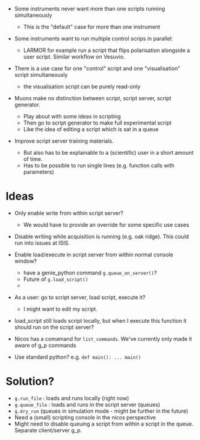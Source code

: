 - Some instruments never want more than one scripts running simultaneously
  - This is the "default" case for more than one instrument
- Some instruments want to run multiple control scrips in parallel:
  - LARMOR for example run a script that flips polarisation alongside a user script. Similar workflow on Vesuvio.
- There is a use case for one "control" script and one "visualisation" script simultaneously
  - the visualisation script can be purely read-only
- Muons make no distinction between script, script server, script generator.
  - Play about with some ideas in scripting
  - Then go to script generator to make full experimental script
  - Like the idea of editing a script which is sat in a queue

- Improve script server training materials.
  - But also has to be explainable to a (scientific) user in a short amount of time.
  - Has to be possible to run single lines (e.g. function calls with parameters)



# Ideas

- Only enable write from within script server?
  - We would have to provide an override for some specific use cases

- Disable writing while acquisition is running (e.g. oak ridge). This could run into issues at ISIS. 

- Enable load/execute in script server from within normal console window?
  - have a genie_python command `g.queue_on_server()`?
  - Future of `g.load_script()`
  - 

- As a user: go to script server, load script, execute it? 
  - I might want to edit my script.

- load_script still loads script locally, but when I execute this function it should run on the script server?

- Nicos has a comamand for `list_commands`. We've currently only made it aware of g_p commands

- Use standard python? e.g. `def main(): ... main()`

# Solution?

- `g.run_file` : loads and runs locally (right now)
- `g.queue_file` : loads and runs in the script server (queues)
- `g.dry_run` (queues in simulation mode - might be further in the future)
- Need a (small) scripting console in the nicos perspective
- Might need to disable queuing a script from within a script in the queue. Separate client/server g_p.